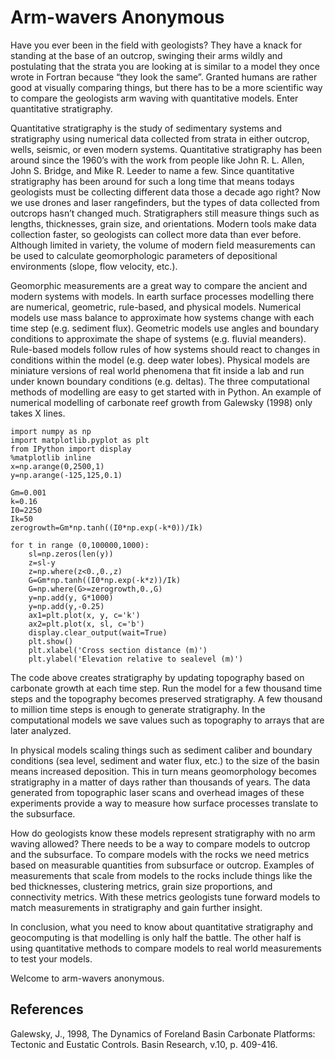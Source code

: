 # Arm-wavers Anonymous
Have you ever been in the field with geologists? They have a knack for standing at the base of an outcrop, swinging their arms wildly and postulating that the strata you are looking at is similar to a model they once wrote in Fortran because “they look the same”. Granted humans are rather good at visually comparing things, but there has to be a more scientific way to compare the geologists arm waving with quantitative models. Enter quantitative stratigraphy.

Quantitative stratigraphy is the study of sedimentary systems and stratigraphy using numerical data collected from strata in either outcrop, wells, seismic, or even modern systems. Quantitative stratigraphy has been around since the 1960’s with the work from people like John R. L. Allen, John S. Bridge, and Mike R. Leeder to name a few.
Since quantitative stratigraphy has been around for such a long time that means todays geologists must be collecting different data those a decade ago right? Now we use drones and laser rangefinders, but the types of data collected from outcrops hasn’t changed much. Stratigraphers still measure things such as lengths, thicknesses, grain size, and orientations. Modern tools make data collection faster, so geologists can collect more data than ever before. Although limited in variety, the volume of modern field measurements can be used to calculate geomorphologic parameters of depositional environments (slope, flow velocity, etc.).

Geomorphic measurements are a great way to compare the ancient and modern systems with models. In earth surface processes modelling there are numerical, geometric, rule-based, and physical models. Numerical models use mass balance to approximate how systems change with each time step (e.g. sediment flux). Geometric models use angles and boundary conditions to approximate the shape of systems (e.g. fluvial meanders). Rule-based models follow rules of how systems should react to changes in conditions within the model (e.g. deep water lobes).  Physical models are miniature versions of real world phenomena that fit inside a lab and run under known boundary conditions (e.g. deltas). The three computational methods of modelling are easy to get started with in Python. An example of numerical modelling of carbonate reef growth from Galewsky (1998) only takes X lines.

```
import numpy as np
import matplotlib.pyplot as plt
from IPython import display
%matplotlib inline
x=np.arange(0,2500,1)
y=np.arange(-125,125,0.1)

Gm=0.001
k=0.16
I0=2250
Ik=50
zerogrowth=Gm*np.tanh((I0*np.exp(-k*0))/Ik)

for t in range (0,100000,1000):
    sl=np.zeros(len(y))
    z=sl-y
    z=np.where(z<0.,0.,z)
    G=Gm*np.tanh((I0*np.exp(-k*z))/Ik)
    G=np.where(G>=zerogrowth,0.,G)
    y=np.add(y, G*1000)
    y=np.add(y,-0.25)
    ax1=plt.plot(x, y, c='k')
    ax2=plt.plot(x, sl, c='b')
    display.clear_output(wait=True)
    plt.show()
    plt.xlabel('Cross section distance (m)')
    plt.ylabel('Elevation relative to sealevel (m)')
```

The code above creates stratigraphy by updating topography based on carbonate growth at each time step. Run the model for a few thousand time steps and the topography becomes preserved stratigraphy. A few thousand to million time steps is enough to generate stratigraphy. In the computational models we save values such as topography to arrays that are later analyzed.

In physical models scaling things such as sediment caliber and boundary conditions (sea level, sediment and water flux, etc.) to the size of the basin means increased deposition. This in turn means geomorphology becomes stratigraphy in a matter of days rather than thousands of years. The data generated from topographic laser scans and overhead images of these experiments provide a way to measure how surface processes translate to the subsurface.

How do geologists know these models represent stratigraphy with no arm waving allowed? There needs to be a way to compare models to outcrop and the subsurface. To compare models with the rocks we need metrics based on measurable quantities from subsurface or outcrop. Examples of measurements that scale from models to the rocks include things like the bed thicknesses, clustering metrics, grain size proportions, and connectivity metrics. With these metrics geologists tune forward models to match measurements in stratigraphy and gain further insight.

In conclusion, what you need to know about quantitative stratigraphy and geocomputing is that modelling is only half the battle. The other half is using quantitative methods to compare models to real world measurements to test your models.

Welcome to arm-wavers anonymous.

## References
Galewsky, J., 1998, The Dynamics of Foreland Basin Carbonate Platforms: Tectonic and Eustatic Controls. Basin Research, v.10, p. 409-416.
